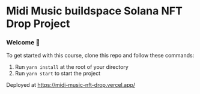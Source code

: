 # Midi Music buildspace Solana NFT Drop Project
### Welcome 👋
To get started with this course, clone this repo and follow these commands:

1. Run `yarn install` at the root of your directory
2. Run `yarn start` to start the project

Deployed at https://midi-music-nft-drop.vercel.app/

